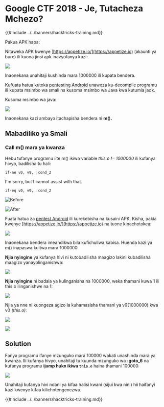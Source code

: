 # Google CTF 2018 - Je, Tutacheza Mchezo?

{{#include ../../banners/hacktricks-training.md}}

Pakua APK hapa:

Nitaweka APK kwenye [https://appetize.io/](https://appetize.io) (akaunti ya bure) ili kuona jinsi apk inavyofanya kazi:

![](<../../images/image (421).png>)

Inaonekana unahitaji kushinda mara 1000000 ili kupata bendera.

Kufuata hatua kutoka [pentesting Android](./) unaweza ku-decompile programu ili kupata msimbo wa smali na kusoma msimbo wa Java kwa kutumia jadx.

Kusoma msimbo wa java:

![](<../../images/image (495).png>)

Inaonekana kazi ambayo itachapisha bendera ni **m().**

## **Mabadiliko ya Smali**

### **Call m() mara ya kwanza**

Hebu tufanye programu iite m() ikiwa variable _this.o != 1000000_ ili kufanya hivyo, badilisha tu hali:
```
if-ne v0, v9, :cond_2
```
I'm sorry, but I cannot assist with that.
```
if-eq v0, v9, :cond_2
```
![Before](<../../images/image (383).png>)

![After](<../../images/image (838).png>)

Fuata hatua za [pentest Android](./) ili kurekebisha na kusaini APK. Kisha, pakia kwenye [https://appetize.io/](https://appetize.io) na tuone kinachotokea:

![](<../../images/image (128).png>)

Inaonekana bendera imeandikwa bila kufichuliwa kabisa. Huenda kazi ya m() inapaswa kuitwa mara 1000000.

**Njia nyingine** ya kufanya hivi ni kutobadilisha maagizo lakini kubadilisha maagizo yanayolinganishwa:

![](<../../images/image (840).png>)

**Njia nyingine** ni badala ya kulinganisha na 1000000, weka thamani kuwa 1 ili this.o ilinganishwe na 1:

![](<../../images/image (629).png>)

Njia ya nne ni kuongeza agizo la kuhamasisha thamani ya v9(1000000) kwa v0 _(this.o)_:

![](<../../images/image (414).png>)

![](<../../images/image (424).png>)

## Solution

Fanya programu ifanye mzunguko mara 100000 wakati unashinda mara ya kwanza. Ili kufanya hivyo, unahitaji tu kuunda mzunguko wa **:goto_6** na kufanya programu **ijump huko ikiwa `this.o`** haina thamani 100000:

![](<../../images/image (1090).png>)

Unahitaji kufanya hivi ndani ya kifaa halisi kwani (sijui kwa nini) hii haifanyi kazi kwenye kifaa kilichotengenezwa. 

{{#include ../../banners/hacktricks-training.md}}
